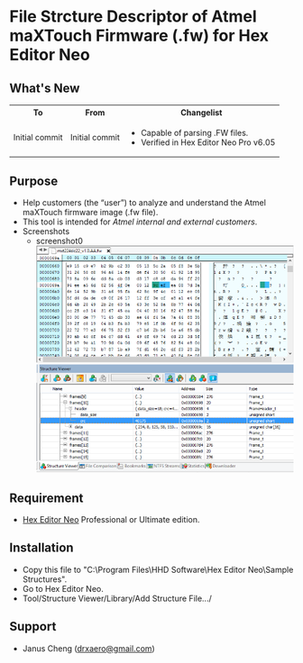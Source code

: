 # File Strcture Descriptor of Atmel maXTouch Firmware (.fw) for Hex Editor Neo

## What's New
<table>
    <tr>
        <th>To</th>
        <th>From</th>
        <th>Changelist</th>
    </tr>
    <tr>
        <td>Initial commit</td>
        <td>Initial commit</td>
        <td>
            <ul>
                <li>Capable of parsing .FW files.</li>
                <li>Verified in Hex Editor Neo Pro v6.05</li>
            </ul>
        </td>
    </tr>
</table>

## Purpose
- Help customers (the “user”) to analyze and understand the Atmel maXTouch firmware image (.fw file).
- This tool is intended for *Atmel internal and external customers*.
- Screenshots
  - screenshot0 ![Screenshot0](/images/screen0.png)

## Requirement
- [Hex Editor Neo](http://www.hhdsoftware.com/hex-editor) Professional or Ultimate edition.

## Installation
- Copy this file to "C:\Program Files\HHD Software\Hex Editor Neo\Sample Structures\".
- Go to Hex Editor Neo.
- Tool/Structure Viewer/Library/Add Structure File.../

## Support
- Janus Cheng (drxaero@gmail.com)

